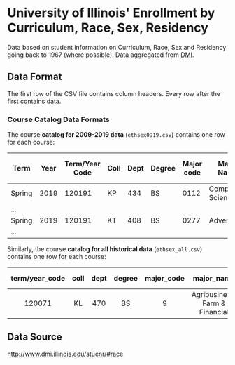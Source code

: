 # University of Illinois' Enrollment by Curriculum, Race, Sex, Residency 

Data based on student information on Curriculum, Race, Sex and Residency going back to 1967 (where possible). Data aggregated from [DMI](https://www.dmi.illinois.edu/).

## Data Format

The first row of the CSV file contains column headers.  Every row after the first contains data. 

### Course Catalog Data Formats

The course **catalog for 2009-2019 data** (`ethsex0919.csv`) contains one row for each course:

| Term | Year | Term/Year Code | Coll	| Dept | Degree	| Major code | Major Name | Conc code	| Concentration Name (if any) | Total | Men	| Women	| Unknown	| Caucasian	| Asian American	| African American | Hispanic	| Native American	| Hawaiian/Pacific Isl | Multiracial | International | Unknown | All African American | All Native American	| All Hawaiian/ Pac Isl	| All Asian	| Illinois | Non-Illinois	| Academic Program Code |
| -------- | -------- | -------- | -------- | -------- | -------- | -------- | -------- | -------- | -------- | -------- | -------- | -------- | -------- | -------- | -------- | -------- | -------- | -------- | -------- | -------- | -------- | -------- | -------- | -------- | -------- | -------- | -------- | -------- | -------- |
| Spring	| 2019	| 120191 | KP |	434 |	BS |	0112 | Computer Science | |	| 973 |	681 |	292	| 0	| 256	| 382	| 21 | 43 | 1 | 0 |34 |	221 |	15 | 29 |	5	| 3 |	413 |	502 |	471	| 10KP0112BS |  |
| ... |
| Spring | 2019	| 120191 |	KT |	408 |	BS |	0277 |	Advertising | | | 652	| 207	| 445	| 0	| 428	| 60	| 35	| 55	| 0	| 0	| 24 |	47 | 3	| 43 | 6	| 4	| 77	| 580	| 72	| 10KT0277BS| |
| ... |

Similarly, the course **catalog for all historical data** (`ethsex_all.csv`) contains one row for each course:

**term/year\_code**|**coll**|**dept**|**degree**|**major\_code**|**major\_name**|**conc\_code**|**concentration\_name\_(if\_any)**|**total**|**by\_gender\_men**|**by\_gender\_women**|**by\_gender\_unknown**|**by\_self-reported\_race/ethnicity\_caucasian**|**by\_self-reported\_race/ethnicity\_asian\_american**|**by\_self-reported\_race/ethnicity\_african\_american**|**by\_self-reported\_race/ethnicity\_hispanic**|**by\_self-reported\_race/ethnicity\_native\_american**|**by\_self-reported\_race/ethnicity\_international**|**by\_self-reported\_race/ethnicity\_unknown**|**by\_residency\_illinois**|**by\_residency\_non-illinois**|**academic\_program\_code**|**term**|**year**|**by\_self-reported\_race/ethnicity\_hawaiian/pacific\_isl**|**by\_self-reported\_race/ethnicity\_multiracial**|**all\_students\_including\_multiracial\_and\_hispanic\_all\_african\_american**|**all\_students\_including\_multiracial\_and\_hispanic\_all\_native\_american**|**all\_students\_including\_multiracial\_and\_hispanic\_all\_hawaiian/\_pac\_isl**|**all\_students\_including\_multiracial\_and\_hispanic\_all\_asian**|**by\_self-reported\_race/ethnicity\_all\_african\_american**|**by\_self-reported\_race/ethnicity\_all\_native\_american**|**urm\_urm**
:-----:|:-----:|:-----:|:-----:|:-----:|:-----:|:-----:|:-----:|:-----:|:-----:|:-----:|:-----:|:-----:|:-----:|:-----:|:-----:|:-----:|:-----:|:-----:|:-----:|:-----:|:-----:|:-----:|:-----:|:-----:|:-----:|:-----:|:-----:|:-----:|:-----:|:-----:|:-----:|:-----:
120071|KL |470|BS |9|Agribusiness, Farm & Financial |10|Agri-Accounting |43|28|15|0|39|2|2|0|0|0|0|43|0|10KL0010BS|sp|7| | | | | | | | | 

 

## Data Source

http://www.dmi.illinois.edu/stuenr/#race
